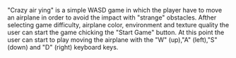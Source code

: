 "Crazy air ying" is a simple WASD game in which the player have to move an airplane
in order to avoid the impact with "strange" obstacles. Afther selecting game difficulty, airplane color, environment and texture quality the user can start the game chicking the "Start Game" button. At this point the user can start to play moving the airplane with the "W" (up),"A" (left),"S" (down) and "D" (right) keyboard keys.